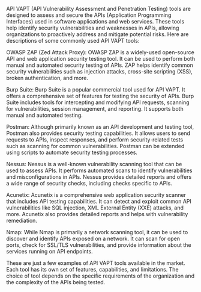 API VAPT (API Vulnerability Assessment and Penetration Testing) tools are designed to assess and secure the APIs (Application Programming Interfaces) used in software applications and web services. These tools help identify security vulnerabilities and weaknesses in APIs, allowing organizations to proactively address and mitigate potential risks. Here are descriptions of some commonly used API VAPT tools:

OWASP ZAP (Zed Attack Proxy): OWASP ZAP is a widely-used open-source API and web application security testing tool. It can be used to perform both manual and automated security testing of APIs. ZAP helps identify common security vulnerabilities such as injection attacks, cross-site scripting (XSS), broken authentication, and more.

Burp Suite: Burp Suite is a popular commercial tool used for API VAPT. It offers a comprehensive set of features for testing the security of APIs. Burp Suite includes tools for intercepting and modifying API requests, scanning for vulnerabilities, session management, and reporting. It supports both manual and automated testing.

Postman: Although primarily known as an API development and testing tool, Postman also provides security testing capabilities. It allows users to send requests to APIs, inspect responses, and perform security-related tests such as scanning for common vulnerabilities. Postman can be extended using scripts to automate security testing processes.

Nessus: Nessus is a well-known vulnerability scanning tool that can be used to assess APIs. It performs automated scans to identify vulnerabilities and misconfigurations in APIs. Nessus provides detailed reports and offers a wide range of security checks, including checks specific to APIs.

Acunetix: Acunetix is a comprehensive web application security scanner that includes API testing capabilities. It can detect and exploit common API vulnerabilities like SQL injection, XML External Entity (XXE) attacks, and more. Acunetix also provides detailed reports and helps with vulnerability remediation.

Nmap: While Nmap is primarily a network scanning tool, it can be used to discover and identify APIs exposed on a network. It can scan for open ports, check for SSL/TLS vulnerabilities, and provide information about the services running on API endpoints.

These are just a few examples of API VAPT tools available in the market. Each tool has its own set of features, capabilities, and limitations. The choice of tool depends on the specific requirements of the organization and the complexity of the APIs being tested.
